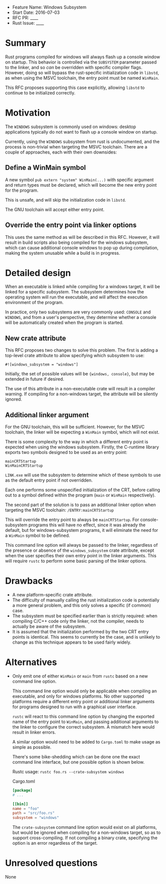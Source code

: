 - Feature Name: Windows Subsystem
- Start Date: 2016-07-03
- RFC PR: ____
- Rust Issue: ____

# Summary
[summary]: #summary

Rust programs compiled for windows will always flash up a console window on
startup. This behavior is controlled via the `SUBSYSTEM` parameter passed to the
linker, and so *can* be overridden with specific compiler flags. However, doing
so will bypass the rust-specific initialization code in `libstd`, as when using
the MSVC toolchain, the entry point must be named `WinMain`.

This RFC proposes supporting this case explicitly, allowing `libstd` to
continue to be initialized correctly.

# Motivation
[motivation]: #motivation

The `WINDOWS` subsystem is commonly used on windows: desktop applications
typically do not want to flash up a console window on startup.

Currently, using the `WINDOWS` subsystem from rust is undocumented, and the
process is non-trivial when targeting the MSVC toolchain. There are a couple of
approaches, each with their own downsides:

## Define a WinMain symbol

A new symbol `pub extern "system" WinMain(...)` with specific argument
and return types must be declared, which will become the new entry point for
the program.

This is unsafe, and will skip the initialization code in `libstd`.

The GNU toolchain will accept either entry point.

## Override the entry point via linker options

This uses the same method as will be described in this RFC. However, it will
result in build scripts also being compiled for the windows subsystem, which
can cause additional console windows to pop up during compilation, making the
system unusable while a build is in progress.

# Detailed design
[design]: #detailed-design

When an executable is linked while compiling for a windows target, it will be
linked for a specific *subsystem*. The subsystem determines how the operating
system will run the executable, and will affect the execution environment of
the program.

In practice, only two subsystems are very commonly used: `CONSOLE` and
`WINDOWS`, and from a user's perspective, they determine whether a console will
be automatically created when the program is started.

## New crate attribute

This RFC proposes two changes to solve this problem. The first is adding a
top-level crate attribute to allow specifying which subsystem to use:

`#![windows_subsystem = "windows"]`

Initially, the set of possible values will be `{windows, console}`, but may be
extended in future if desired.

The use of this attribute in a non-executable crate will result in a compiler
warning. If compiling for a non-windows target, the attribute will be silently
ignored.

## Additional linker argument

For the GNU toolchain, this will be sufficient. However, for the MSVC toolchain,
the linker will be expecting a `WinMain` symbol, which will not exist.

There is some complexity to the way in which a different entry point is expected
when using the windows subsystem. Firstly, the C-runtime library exports two
symbols designed to be used as an entry point:
```
mainCRTStartup
WinMainCRTStartup
```

`LINK.exe` will use the subsystem to determine which of these symbols to use
as the default entry point if not overridden.

Each one performs some unspecified initialization of the CRT, before calling out
to a symbol defined within the program (`main` or `WinMain` respectively).

The second part of the solution is to pass an additional linker option when
targeting the MSVC toolchain:
`/ENTRY:mainCRTStartup`

This will override the entry point to always be `mainCRTStartup`. For
console-subsystem programs this will have no effect, since it was already the
default, but for windows-subsystem programs, it will eliminate the need for
a `WinMain` symbol to be defined.

This command line option will always be passed to the linker, regardless of the
presence or absence of the `windows_subsystem` crate attribute, except when
the user specifies their own entry point in the linker arguments. This will
require `rustc` to perform some basic parsing of the linker options.

# Drawbacks
[drawbacks]: #drawbacks

- A new platform-specific crate attribute.
- The difficulty of manually calling the rust initialization code is potentially
  a more general problem, and this only solves a specific (if common) case.
- The subsystem must be specified earlier than is strictly required: when
  compiling C/C++ code only the linker, not the compiler, needs to actually be
  aware of the subsystem.
- It is assumed that the initialization performed by the two CRT entry points
  is identical. This seems to currently be the case, and is unlikely to change
  as this technique appears to be used fairly widely.

# Alternatives
[alternatives]: #alternatives

- Only emit one of either `WinMain` or `main` from `rustc` based on a new
  command line option.

  This command line option would only be applicable when compiling an
  executable, and only for windows platforms. No other supported platforms
  require a different entry point or additional linker arguments for programs
  designed to run with a graphical user interface.

  `rustc` will react to this command line option by changing the exported
  name of the entry point to `WinMain`, and passing additional arguments to
  the linker to configure the correct subsystem. A mismatch here would result
  in linker errors.

  A similar option would need to be added to `Cargo.toml` to make usage as
  simple as possible.

  There's some bike-shedding which can be done one the exact command line
  interface, but one possible option is shown below.

  Rustc usage:
  `rustc foo.rs --crate-subsystem windows`

  Cargo.toml
  ```toml
  [package]
  # ...

  [[bin]]
  name = "foo"
  path = "src/foo.rs"
  subsystem = "windows"
  ```

  The `crate-subsystem` command line option would exist on all platforms,
  but would be ignored when compiling for a non-windows target, so as to
  support cross-compiling. If not compiling a binary crate, specifying the
  option is an error regardless of the target.

# Unresolved questions
[unresolved]: #unresolved-questions

None
